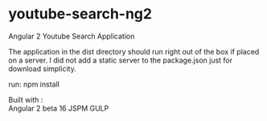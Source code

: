 # youtube-search-ng2
Angular 2 Youtube Search Application

The application in the dist directory should run right out of the box if placed on a server.
I did not add a static server to the package.json just for download simplicity.

run:
npm install

Built with :  
Angular 2 beta 16
JSPM
GULP

